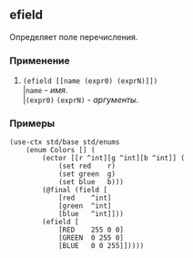 ## efield
Определяет поле перечисления.

### Применение

1. `(efield [[name (expr0) (exprN)]])`<br>
|`name` - _имя_.<br>
|`(expr0)` `(exprN)` - _аргументы_.

### Примеры

```pihta
(use-ctx std/base std/enums
    (enum Colors [] (
        (ector [[r ^int][g ^int][b ^int]] (
            (set red    r)
            (set green  g)
            (set blue   b)))
        (@final (field [
            [red    ^int]
            [green  ^int]
            [blue   ^int]]))
        (efield [
            [RED    255 0 0]
            [GREEN  0 255 0]
            [BLUE   0 0 255]]))))
```